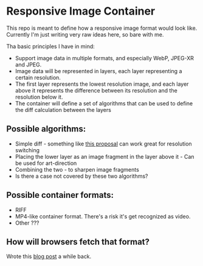 # Responsive Image Container

This repo is meant to define how a responsive image format would look
like.
Currently I'm just writing very raw ideas here, so bare with me.

Tha basic principles I have in mind:
* Support image data in multiple formats, and especially WebP, JPEG-XR
  and JPEG.
* Image data will be represented in layers, each layer representing a
  certain resolution.
* The first layer represents the lowest resolution image, and each layer above it
  represents the difference between its resolution and the resolution
below it.
* The container will define a set of algorithms that can be used to
  define the diff calculation between the layers

## Possible algorithms:
* Simple diff - something like [this
  proposal](http://fremycompany.com/BG/2012/Responsive-Image-Protocol-proposal-908/)
can work great for resolution switching
* Placing the lower layer as an image fragment in the layer above it -
  Can be used for art-direction
* Combining the two - to sharpen image fragments
* Is there a case not covered by these two algorithms?

## Possible container formats:
* RIFF
* MP4-like container format. There's a risk it's get recognized as
  video.
* Other ???

## How will browsers fetch that format?
Wrote this [blog
post](http://blog.yoav.ws/2012/08/Fetching-responsive-image-format) a
while back.


